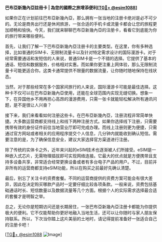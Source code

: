 **巴布亞新幾內亞註冊卡 | 為您的國際之旅增添便利[[TG💪+ @esim1088](https://t.me/s/esim1088)]**

如果你正在计划前往巴布亞新幾內亞，那么拥有一张当地的注册卡绝对是必不可少的。无论是商务出行还是休闲旅游，一张合适的手机卡或流量卡都会让您的旅程更加顺畅和愉快。今天，我们就来聊聊巴布亞新幾內亞的注册卡，看看它到底能为你的旅行带来哪些便利。

首先，让我们了解一下巴布亞新幾內亞注册卡的主要类型。在这里，你有多种选择，比如普通的SIM卡、无限制流量卡以及针对特定需求设计的国际漫游卡。对于经常需要通话和发短信的人来说，普通SIM卡是一个不错的选择。它提供了基本的通话、短信和数据服务，价格相对实惠。而如果你更注重上网体验，那么无限制流量卡可能更适合你。这类卡通常提供不限量的数据流量，让你随时随地保持在线状态。

当然，对于那些经常在多个国家间旅行的人来说，国际漫游卡可能是最佳选择。这种卡不仅可以在巴布亞新幾內亞使用，还能在全球范围内实现无缝切换。想象一下，在异国他乡不用再担心高昂的漫游费用，只需一张卡就能轻松解决所有通讯问题，是不是很让人兴奋？

接下来，我们来看看如何注册这些卡。在巴布亞新幾內亞，注册流程非常简单快捷。大多数运营商都支持线上和线下两种注册方式。如果你选择线下注册，只需要携带有效的身份证件前往当地营业厅即可完成办理。而线上注册则更为便捷，只需通过官方网站或者相关的应用程序提交个人信息，几分钟内就能收到确认短信。需要注意的是，为了确保信息安全，建议大家选择官方渠道进行注册。

除了传统的实体卡之外，近年来兴起的eSIM技术也逐渐被人们所接受。eSIM是一种嵌入式芯片，无需物理插拔即可实现网络连接。它最大的优点就是方便携带且支持多设备共享，非常适合经常更换设备或者有多台电子产品的用户。不过，目前并非所有的运营商都支持eSIM功能，所以在购买之前最好先确认清楚。

最后，别忘了关注卡的资费套餐。不同的运营商提供的资费方案可能会有很大差异，因此在决定购买哪款产品时一定要仔细比较各项条款。一般来说，资费包括基础通话时长、短信数量以及数据流量等几个方面。根据个人的实际需求选择最合适的套餐才是明智之举。

总之，无论你是短期访问还是长期居住，一张巴布亞新幾內亞注册卡都能为你提供极大的便利。它不仅能帮助你更好地融入当地生活，还可以让你随时与家人朋友保持联系。所以，下次当你踏上这片美丽的土地时，请记得提前准备好一张适合自己的注册卡吧！

[[TG💪+ @esim1088](https://t.me/s/esim1088) ![Image](https://i.postimg.cc/4NQfJmqS/Snipaste-2025-05-13-00-14-12.png)]